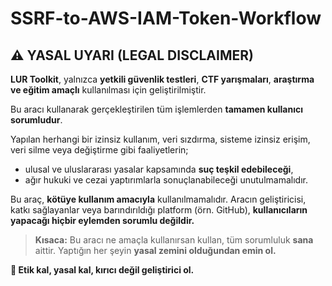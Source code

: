 # SSRF-to-AWS-IAM-Token-Workflow

## ⚠️ YASAL UYARI (LEGAL DISCLAIMER)

**LUR Toolkit**, yalnızca **yetkili güvenlik testleri**, **CTF yarışmaları**, **araştırma ve eğitim amaçlı** kullanılması için geliştirilmiştir.

Bu aracı kullanarak gerçekleştirilen tüm işlemlerden **tamamen kullanıcı sorumludur**.

Yapılan herhangi bir izinsiz kullanım, veri sızdırma, sisteme izinsiz erişim, veri silme veya değiştirme gibi faaliyetlerin;
- ulusal ve uluslararası yasalar kapsamında **suç teşkil edebileceği**,
- ağır hukuki ve cezai yaptırımlarla sonuçlanabileceği unutulmamalıdır.

Bu araç, **kötüye kullanım amacıyla** kullanılmamalıdır.
Aracın geliştiricisi, katkı sağlayanlar veya barındırıldığı platform (örn. GitHub), **kullanıcıların yapacağı hiçbir eylemden sorumlu değildir.**

> **Kısaca:**
> Bu aracı ne amaçla kullanırsan kullan, tüm sorumluluk **sana** aittir.
> Yaptığın her şeyin **yasal zemini olduğundan emin ol.**

**👮 Etik kal, yasal kal, kırıcı değil geliştirici ol.**
